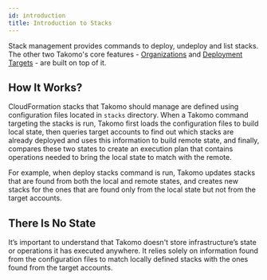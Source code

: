 ```yaml
---
id: introduction
title: Introduction to Stacks
---
```

Stack management provides commands to deploy, undeploy and list stacks. The other two Takomo's core features - [Organizations](docs/organizations/introduction) and [Deployment Targets](docs/deployment-targets/introduction) - are built on top of it.

## How It Works?

CloudFormation stacks that Takomo should manage are defined using configuration files located in `stacks` directory. When a Takomo command targeting the stacks is run, Takomo first loads the configuration files to build local state, then queries target accounts to find out which stacks are already deployed and uses this information to build remote state, and finally, compares these two states to create an execution plan that contains operations needed to bring the local state to match with the remote.

For example, when deploy stacks command is run, Takomo updates stacks that are found from both the local and remote states, and creates new stacks for the ones that are found only from the local state but not from the target accounts.

## There Is No State

It’s important to understand that Takomo doesn't store infrastructure’s state or operations it has executed anywhere. It relies solely on information found from the configuration files to match locally defined stacks with the ones found from the target accounts.